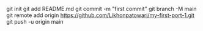 git init
git add README.md
git commit -m "first commit"
git branch -M main
git remote add origin https://github.com/Likhonpatowari/my-first-port-1.git
git push -u origin main





